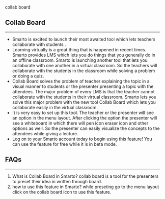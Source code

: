 collab board

## Collab Board

---

- Smarto is excited to launch their most awaited tool which lets teachers collaborate with students .
- Learning virtually is a great thing that is happened in recent times. Smarto provides LMS which lets you do things that you generally do in an offline classroom. Smarto is launching another tool that lets you collaborate with one another in a virtual classroom. So the teachers will collaborate with the students in the classroom while solving a problem or doing a quiz.
- Collab Board solves the problem of teacher explaining the topic in a visual manner to students or the presenter presenting a topic with the attendees. The major problem of every LMS is that the teacher cannot collaborate with the students in their virtual classroom. Smarto lets you solve this major problem with the new tool Collab Board which lets you collaborate easily in the virtual classroom.
- It is very easy to set up this tool. The teacher or the presenter will see an option in the menu layout. After clicking the option the presenter will see a whiteboard in which there will pen icon eraser icon and other options as well. So the presenter can easily visualize the concepts to the attendees while giving a lecture.
- Log on to your Smarto account today to begin using this feature! You can use the feature for free while it is in beta mode.

## FAQs

---

1. What is Collab Board in Smarto?
   collab board is a tool for the presenters to preset their idea in written through board.
2. how to use this feature in Smarto?
   while preseting go to the menu layout click on the collab board icon to use this feature.
